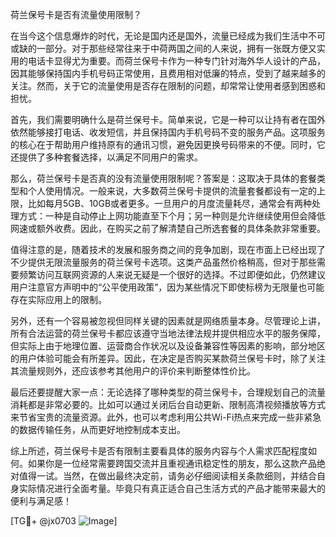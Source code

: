 荷兰保号卡是否有流量使用限制？

在当今这个信息爆炸的时代，无论是国内还是国外，流量已经成为我们生活中不可或缺的一部分。对于那些经常往来于中荷两国之间的人来说，拥有一张既方便又实用的电话卡显得尤为重要。而荷兰保号卡作为一种专门针对海外华人设计的产品，因其能够保持国内手机号码正常使用，且费用相对低廉的特点，受到了越来越多的关注。然而，关于它的流量使用是否存在限制的问题，却常常让使用者感到困惑和担忧。

首先，我们需要明确什么是荷兰保号卡。简单来说，它是一种可以让持有者在国外依然能够接打电话、收发短信，并且保持国内手机号码不变的服务产品。这项服务的核心在于帮助用户维持原有的通讯习惯，避免因更换号码带来的不便。同时，它还提供了多种套餐选择，以满足不同用户的需求。

那么，荷兰保号卡是否真的没有流量使用限制呢？答案是：这取决于具体的套餐类型和个人使用情况。一般来说，大多数荷兰保号卡提供的流量套餐都设有一定的上限，比如每月5GB、10GB或者更多。一旦用户的月度流量耗尽，通常会有两种处理方式：一种是自动停止上网功能直至下个月；另一种则是允许继续使用但会降低网速或额外收费。因此，在购买之前了解清楚自己所选套餐的具体条款非常重要。

值得注意的是，随着技术的发展和服务商之间的竞争加剧，现在市面上已经出现了不少提供无限流量服务的荷兰保号卡选项。这类产品虽然价格稍高，但对于那些需要频繁访问互联网资源的人来说无疑是一个很好的选择。不过即便如此，仍然建议用户注意官方声明中的“公平使用政策”，因为某些情况下即使标榜为无限量也可能存在实际应用上的限制。

另外，还有一个容易被忽视但同样关键的因素就是网络质量本身。尽管理论上讲，所有合法运营的荷兰保号卡都应该遵守当地法律法规并提供相应水平的服务保障，但实际上由于地理位置、运营商合作状况以及设备兼容性等因素的影响，部分地区的用户体验可能会有所差异。因此，在决定是否购买某款荷兰保号卡时，除了关注其流量规则外，还应该参考其他用户的评价来判断整体性价比。

最后还要提醒大家一点：无论选择了哪种类型的荷兰保号卡，合理规划自己的流量消耗都是非常必要的。比如可以通过关闭后台自动更新、限制高清视频播放等方式来节省宝贵的流量资源。此外，也可以考虑利用公共Wi-Fi热点来完成一些非紧急的数据传输任务，从而更好地控制成本支出。

综上所述，荷兰保号卡是否有限制主要看具体的服务内容与个人需求匹配程度如何。如果你是一位经常需要跨国交流并且重视通讯稳定性的朋友，那么这款产品绝对值得一试。当然，在做出最终决定前，请务必仔细阅读相关条款细则，并结合自身实际情况进行全面考量。毕竟只有真正适合自己生活方式的产品才能带来最大的便利与满足感！

[TG💪+ @jx0703 ![Image](https://github.com/user-attachments/assets/dbca1d08-cadb-493c-b0ec-ad6f7a83f270)]